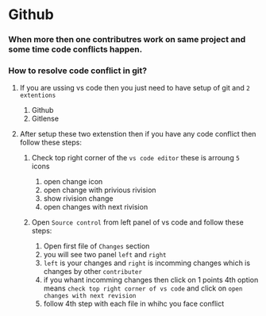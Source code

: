# Github 

### When more then one contributres work on same project and some time code conflicts happen.
### How to resolve code conflict in git?

1. If you are ussing vs code then you just need to have setup of git and `2 extentions`
    1. Github
    2. Gitlense

2. After setup these two extenstion then if you have any code conflict then follow these steps:
    1. Check top right corner of the `vs code editor` these is arroung `5` icons
        1. open change icon
        2. open change with privious rivision
        3. show rivision change
        4. open changes with next rivision 
    
    2. Open `Source control` from left panel of vs code and follow these steps:
          1. Open first file of `Changes` section 
          2. you will see two panel `left` and `right`
          3. `left` is your changes and `right` is incomming changes which is changes by other `contributer` 
          4. if you whant incomming changes then click on 1 points 4th option means `check top right corner of vs code` and click on `open changes with next revision`
          5. follow 4th step with each file in whihc you face conflict
    
